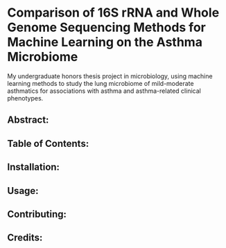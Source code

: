 # Comparison of 16S rRNA and Whole Genome Sequencing Methods for Machine Learning on the Asthma Microbiome
My undergraduate honors thesis project in microbiology, using machine learning methods to study the lung microbiome of mild-moderate asthmatics for associations with asthma and asthma-related clinical phenotypes.

## Abstract:

## Table of Contents:

## Installation:

## Usage:

## Contributing:

## Credits:
